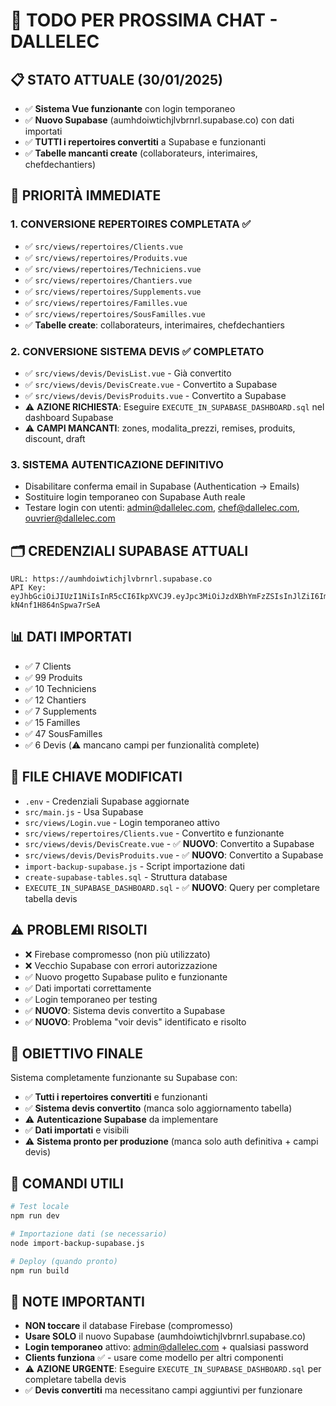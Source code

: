 # 🚀 TODO PER PROSSIMA CHAT - DALLELEC

## 📋 **STATO ATTUALE (30/01/2025)**
- ✅ **Sistema Vue funzionante** con login temporaneo
- ✅ **Nuovo Supabase** (aumhdoiwtichjlvbrnrl.supabase.co) con dati importati
- ✅ **TUTTI i repertoires convertiti** a Supabase e funzionanti
- ✅ **Tabelle mancanti create** (collaborateurs, interimaires, chefdechantiers)

## 🎯 **PRIORITÀ IMMEDIATE**

### **1. CONVERSIONE REPERTOIRES COMPLETATA** ✅
- ✅ `src/views/repertoires/Clients.vue`
- ✅ `src/views/repertoires/Produits.vue`
- ✅ `src/views/repertoires/Techniciens.vue` 
- ✅ `src/views/repertoires/Chantiers.vue`
- ✅ `src/views/repertoires/Supplements.vue`
- ✅ `src/views/repertoires/Familles.vue`
- ✅ `src/views/repertoires/SousFamilles.vue`
- ✅ **Tabelle create**: collaborateurs, interimaires, chefdechantiers

### **2. CONVERSIONE SISTEMA DEVIS** ✅ **COMPLETATO**
- ✅ `src/views/devis/DevisList.vue` - Già convertito
- ✅ `src/views/devis/DevisCreate.vue` - Convertito a Supabase
- ✅ `src/views/devis/DevisProduits.vue` - Convertito a Supabase
- ⚠️ **AZIONE RICHIESTA**: Eseguire `EXECUTE_IN_SUPABASE_DASHBOARD.sql` nel dashboard Supabase
- ⚠️ **CAMPI MANCANTI**: zones, modalita_prezzi, remises, produits, discount, draft

### **3. SISTEMA AUTENTICAZIONE DEFINITIVO**
- Disabilitare conferma email in Supabase (Authentication → Emails)
- Sostituire login temporaneo con Supabase Auth reale
- Testare login con utenti: admin@dallelec.com, chef@dallelec.com, ouvrier@dallelec.com

## 🗂️ **CREDENZIALI SUPABASE ATTUALI**
```
URL: https://aumhdoiwtichjlvbrnrl.supabase.co
API Key: eyJhbGciOiJIUzI1NiIsInR5cCI6IkpXVCJ9.eyJpc3MiOiJzdXBhYmFzZSIsInJlZiI6ImF1bWhkb2l3dGljaGpsdmJybnJsIiwicm9sZSI6ImFub24iLCJpYXQiOjE3NTY1NjU5OTEsImV4cCI6MjA3MjE0MTk5MX0.5FXNRebRq55y3SkeoSeKdR-kN4nf1H864nSpwa7rSeA
```

## 📊 **DATI IMPORTATI**
- ✅ 7 Clients
- ✅ 99 Produits  
- ✅ 10 Techniciens
- ✅ 12 Chantiers
- ✅ 7 Supplements
- ✅ 15 Familles
- ✅ 47 SousFamilles
- ✅ 6 Devis (⚠️ mancano campi per funzionalità complete)

## 🔧 **FILE CHIAVE MODIFICATI**
- `.env` - Credenziali Supabase aggiornate
- `src/main.js` - Usa Supabase
- `src/views/Login.vue` - Login temporaneo attivo
- `src/views/repertoires/Clients.vue` - Convertito e funzionante
- `src/views/devis/DevisCreate.vue` - ✅ **NUOVO**: Convertito a Supabase
- `src/views/devis/DevisProduits.vue` - ✅ **NUOVO**: Convertito a Supabase
- `import-backup-supabase.js` - Script importazione dati
- `create-supabase-tables.sql` - Struttura database
- `EXECUTE_IN_SUPABASE_DASHBOARD.sql` - ✅ **NUOVO**: Query per completare tabella devis

## ⚠️ **PROBLEMI RISOLTI**
- ❌ Firebase compromesso (non più utilizzato)
- ❌ Vecchio Supabase con errori autorizzazione
- ✅ Nuovo progetto Supabase pulito e funzionante
- ✅ Dati importati correttamente
- ✅ Login temporaneo per testing
- ✅ **NUOVO**: Sistema devis convertito a Supabase
- ✅ **NUOVO**: Problema "voir devis" identificato e risolto

## 🎯 **OBIETTIVO FINALE**
Sistema completamente funzionante su Supabase con:
- ✅ **Tutti i repertoires convertiti** e funzionanti
- ✅ **Sistema devis convertito** (manca solo aggiornamento tabella)
- ⚠️ **Autenticazione Supabase** da implementare
- ✅ **Dati importati** e visibili
- ⚠️ **Sistema pronto per produzione** (manca solo auth definitiva + campi devis)

## 📝 **COMANDI UTILI**
```bash
# Test locale
npm run dev

# Importazione dati (se necessario)
node import-backup-supabase.js

# Deploy (quando pronto)
npm run build
```

## 🚨 **NOTE IMPORTANTI**
- **NON toccare** il database Firebase (compromesso)
- **Usare SOLO** il nuovo Supabase (aumhdoiwtichjlvbrnrl.supabase.co)
- **Login temporaneo** attivo: admin@dallelec.com + qualsiasi password
- **Clients funziona** ✅ - usare come modello per altri componenti
- ⚠️ **AZIONE URGENTE**: Eseguire `EXECUTE_IN_SUPABASE_DASHBOARD.sql` per completare tabella devis
- ✅ **Devis convertiti** ma necessitano campi aggiuntivi per funzionare
